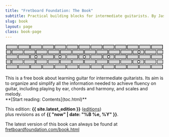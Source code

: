 ```yaml
---
title: "Fretboard Foundation: The Book"
subtitle: Practical building blocks for intermediate guitarists. By Jason Grimes.
slug: book
layout: page
class: book-page
---
```


![Fretboard Foundation logo](assets/logos/logo-wide.svg)

<div class="chapter-abstract color-callout-dark">
This is a free book about learning guitar for intermediate guitarists.
Its aim is to organize and simplify all the information needed to achieve fluency on guitar,
including playing by ear, chords and harmony, and scales and melody.
</div>

<div class="font-larger" markdown="block">
**[Start reading: Contents](toc.html)**
</div>

This edition: **{{ site.latest_edition }}** ([editions](editions.html))  
plus revisions as of **{{ "now" | date: "%B %e, %Y" }}**.

The latest version of this book can always be found at
[fretboardfoundation.com/book.html](https://fretboardfoundation.com/book.html)
